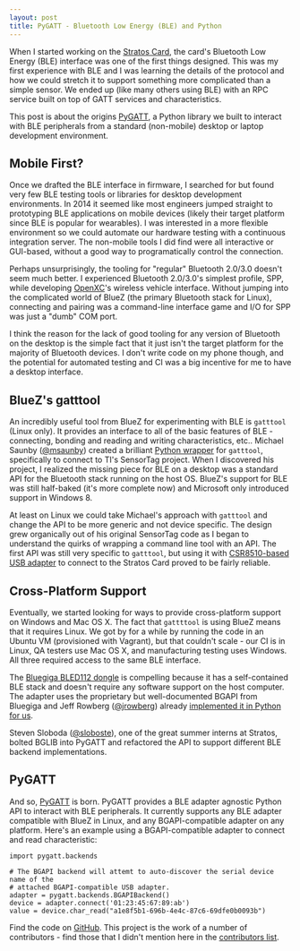 ```yaml
---
layout: post
title: PyGATT - Bluetooth Low Energy (BLE) and Python
---
```


When I started working on the [Stratos Card](https://stratoscard.com), the
card's Bluetooth Low Energy (BLE) interface was one of the first things
designed. This was my first experience with BLE and I was learning the details
of the protocol and how we could stretch it to support something more
complicated than a simple sensor. We ended up (like many others using BLE) with
an RPC service built on top of GATT services and characteristics.

<div class="pullout"> This post is about the origins <a
href="https://github.com/stratosinc/pygatt">PyGATT</a>, a Python library we
built to interact with BLE peripherals from a standard (non-mobile) desktop or
laptop development environment. </div>

## Mobile First?

Once we drafted the BLE interface in firmware, I searched for but found very few
BLE testing tools or libraries for desktop development environments. In 2014 it
seemed like most engineers jumped straight to prototyping BLE applications on
mobile devices (likely their target platform since BLE is popular for
wearables). I was interested in a more flexible environment so we could automate
our hardware testing with a continuous integration server. The non-mobile tools
I did find were all interactive or GUI-based, without a good way to
programatically control the connection.

Perhaps unsurprisingly, the tooling for "regular" Bluetooth 2.0/3.0 doesn't seem
much better. I experienced Bluetooth 2.0/3.0's simplest profile, SPP,
while developing [OpenXC](http://openxcplatform.com)'s wireless vehicle
interface. Without jumping into the complicated world of BlueZ (the primary
Bluetooth stack for Linux), connecting and pairing was a command-line interface
game and I/O for SPP was just a "dumb" COM port.

I think the reason for the lack of good tooling for any version of Bluetooth on
the desktop is the simple fact that it just isn't the target platform for the
majority of Bluetooth devices. I don't write code on my phone though, and the
potential for automated testing and CI was a big incentive for me to have a
desktop interface.

## BlueZ's gatttool

An incredibly useful tool from BlueZ for experimenting with BLE is `gatttool`
(Linux only). It provides an interface to all of the basic features of BLE -
connecting, bonding and reading and writing characteristics, etc.. Michael
Saunby ([@msaunby](https://github.com/msaunby)) created a brilliant [Python
wrapper](https://github.com/msaunby/ble-sensor-pi) for `gatttool`, specifically
to connect to TI's SensorTag project. When I discovered his project, I realized
the missing piece for BLE on a desktop was a standard API for the Bluetooth
stack running on the host OS. BlueZ's support for BLE was still half-baked (it's
more complete now) and Microsoft only introduced support in Windows 8.

At least on Linux we could take Michael's approach with `gatttool` and change
the API to be more generic and not device specific. The design grew organically
out of his original SensorTag code as I began to understand the quirks of
wrapping a command line tool with an API. The first API was still very specific
to `gatttool`, but using it with [CSR8510-based USB
adapter](https://www.adafruit.com/products/1327)  to connect to the Stratos Card
proved to be fairly reliable.

## Cross-Platform Support

Eventually, we started looking for ways to provide cross-platform support on
Windows and Mac OS X. The fact that `gattttool` is using BlueZ means that it
requires Linux. We got by for a while by running the code in an Ubuntu VM
(provisioned with Vagrant), but that couldn't scale - our CI is in Linux, QA
testers use Mac OS X, and manufacturing testing uses Windows. All three required
access to the same BLE interface.

The [Bluegiga BLED112
dongle](https://www.bluegiga.com/en-US/products/bled112-bluetooth-smart-dongle/)
is compelling because it has a self-contained BLE stack and doesn't require any
software support on the host computer. The adapter uses the proprietary but
well-documented BGAPI from Bluegiga and Jeff Rowberg
([@jrowberg](https://github.com/jrowberg/)) already [implemented it in Python
for us](https://github.com/jrowberg/bglib).

Steven Sloboda ([@sloboste](https://github.com/sloboste)), one of the great
summer interns at Stratos, bolted BGLIB into PyGATT and refactored the API to
support different BLE backend implementations.

## PyGATT

And so, [PyGATT](https://github.com/stratosinc/pygatt) is born. PyGATT provides a
BLE adapter agnostic Python API to interact with BLE peripherals. It currently
supports any BLE adapter compatible with BlueZ in Linux, and any
BGAPI-compatible adapter on any platform. Here's an example using a
BGAPI-compatible adapter to connect and read characteristic:

```
import pygatt.backends

# The BGAPI backend will attemt to auto-discover the serial device name of the
# attached BGAPI-compatible USB adapter.
adapter = pygatt.backends.BGAPIBackend()
device = adapter.connect('01:23:45:67:89:ab')
value = device.char_read("a1e8f5b1-696b-4e4c-87c6-69dfe0b0093b")
```

Find the code on [GitHub](https://github.com/stratosinc/pygatt). This project is
the work of a number of contributors - find those that I didn't mention here in
the [contributors
list](https://github.com/stratosinc/pygatt/graphs/contributors).
